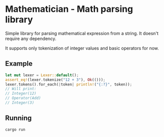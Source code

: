 # Mathematician - Math parsing library

Simple library for parsing mathematical expression from a string. It doesn't require any dependency.

It supports only tokenization of integer values and basic operators for now.

## Example

```rust
let mut lexer = Lexer::default();
assert_eq!(lexer.tokenize("12 + 3"), Ok(()));
lexer.tokens().for_each(|token| println!("{:?}", token));
// Will print:
// Integer(12)
// Operator(Add)
// Integer(3)
```

## Running

```bash
cargo run
```
